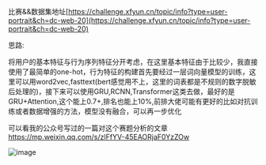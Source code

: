 
比赛&&数据集地址[https://challenge.xfyun.cn/topic/info?type=user-portrait&ch=dc-web-20](https://challenge.xfyun.cn/topic/info?type=user-portrait&ch=dc-web-20)

思路:

将用户的基本特征与行为序列特征分开考虑，在这里基本特征由于比较少，我直接使用了最简单的one-hot，行为特征的构建首先要经过一层词向量模型的训练，这里可以用word2vec,fasttext(bert感觉用不上，这里的词表都是不规则的数字脱敏后处理的)，接下来可以使用GRU,RCNN,Transformer这类去做，最好的是GRU+Attention,这个能上0.7+,排名也能上10%,前排大佬可能有更好的比如对抗训练或者数据增强的方法，模型没有融合，可以再一步优化

可以看我的公众号写过的一篇对这个赛题分析的文章 https://mp.weixin.qq.com/s/zlFfYV-45EAORjaF0YzZOw

![image](https://user-images.githubusercontent.com/41276134/137570452-9bcee0bb-eeed-471a-afb8-db0788ad5f96.png)


